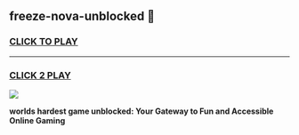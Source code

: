 
## freeze-nova-unblocked 👋
<h3>
<a href="https://premium.freeplayer.one?title=freeze-nova-unblocked&ref=14F">CLICK TO PLAY</a></h3>
<hr>

<h3>
<a href="https://premium.freeplayer.one?title=freeze-nova-unblocked&ref=14F">CLICK 2 PLAY</a>
  
</h3>

<a href="https://premium.freeplayer.one?title=freeze-nova-unblocked&ref=12F/"><img src="https://clearcache.store/games.png"></a>


**worlds hardest game unblocked: Your Gateway to Fun and Accessible Online Gaming**
